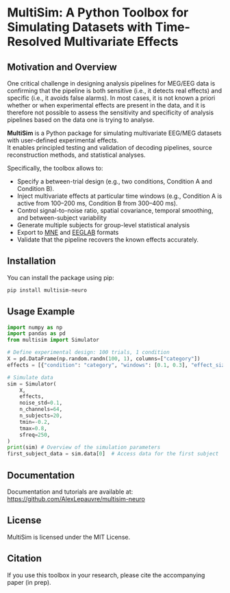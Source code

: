 # MultiSim: A Python Toolbox for Simulating Datasets with Time-Resolved Multivariate Effects

## Motivation and Overview

One critical challenge in designing analysis pipelines for MEG/EEG data is confirming that the pipeline is both sensitive (i.e., it detects real effects) and specific (i.e., it avoids false alarms). In most cases, it is not known a priori whether or when experimental effects are present in the data, and it is therefore not possible to assess the sensitivity and specificity of analysis pipelines based on the data one is trying to analyse.

**MultiSim** is a Python package for simulating multivariate EEG/MEG datasets with user-defined experimental effects.  
It enables principled testing and validation of decoding pipelines, source reconstruction methods, and statistical analyses.

Specifically, the toolbox allows to:

- Specify a between-trial design (e.g., two conditions, Condition A and Condition B).
- Inject multivariate effects at particular time windows (e.g., Condition A is active from 100–200 ms, Condition B from 300–400 ms).
- Control signal-to-noise ratio, spatial covariance, temporal smoothing, and between-subject variability
- Generate multiple subjects for group-level statistical analysis
- Export to [MNE](https://mne.tools/) and [EEGLAB](https://sccn.ucsd.edu/eeglab/) formats
- Validate that the pipeline recovers the known effects accurately.

## Installation

You can install the package using pip:

```bash
pip install multisim-neuro
```

## Usage Example

```python
import numpy as np
import pandas as pd
from multisim import Simulator

# Define experimental design: 100 trials, 1 condition
X = pd.DataFrame(np.random.randn(100, 1), columns=["category"])
effects = [{"condition": "category", "windows": [0.1, 0.3], "effect_size": 0.5}]

# Simulate data
sim = Simulator(
    X,
    effects,
    noise_std=0.1,
    n_channels=64,
    n_subjects=20,
    tmin=-0.2,
    tmax=0.8,
    sfreq=250,
)
print(sim) # Overview of the simulation parameters
first_subject_data = sim.data[0]  # Access data for the first subject
```

## Documentation

Documentation and tutorials are available at: <https://github.com/AlexLepauvre/multisim-neuro>

## License

MultiSim is licensed under the MIT License.

## Citation

If you use this toolbox in your research, please cite the accompanying paper (in prep).
